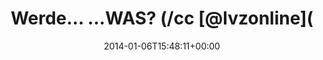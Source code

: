 ---
retweeted: false
source: <a href="http://twitter.com" rel="nofollow">Twitter Web Client</a>
entities:
  user_mentions:
  - name: lvzonline
    screen_name: lvzonline
    indices:
    - '18'
    - '28'
    id_str: '707986907771379714'
    id: '707986907771379714'
  urls: []
  symbols: []
  media:
  - expanded_url: https://twitter.com/bascht/status/420220257010069504/photo/1
    indices:
    - '30'
    - '52'
    url: http://t.co/tG5P5kntm6
    media_url: http://pbs.twimg.com/media/BdTsGOrCMAEeyMh.png
    id_str: '420220257014263809'
    id: '420220257014263809'
    media_url_https: https://pbs.twimg.com/media/BdTsGOrCMAEeyMh.png
    sizes:
      small:
        w: '363'
        h: '354'
        resize: fit
      large:
        w: '363'
        h: '354'
        resize: fit
      thumb:
        w: '150'
        h: '150'
        resize: crop
      medium:
        w: '363'
        h: '354'
        resize: fit
    type: photo
    display_url: pic.twitter.com/tG5P5kntm6
  hashtags: []
display_text_range:
- '0'
- '52'
favorite_count: '3'
id_str: '420220257010069504'
truncated: false
retweet_count: '5'
id: '420220257010069504'
possibly_sensitive: false
created_at: Mon Jan 06 15:48:11 +0000 2014
favorited: false
full_text: Werde… …WAS? (/cc [@lvzonline](https://twitter.com/lvzonline))
lang: de
extended_entities:
  media:
  - expanded_url: https://twitter.com/bascht/status/420220257010069504/photo/1
    indices:
    - '30'
    - '52'
    url: http://t.co/tG5P5kntm6
    media_url: http://pbs.twimg.com/media/BdTsGOrCMAEeyMh.png
    id_str: '420220257014263809'
    id: '420220257014263809'
    media_url_https: https://pbs.twimg.com/media/BdTsGOrCMAEeyMh.png
    sizes:
      small:
        w: '363'
        h: '354'
        resize: fit
      large:
        w: '363'
        h: '354'
        resize: fit
      thumb:
        w: '150'
        h: '150'
        resize: crop
      medium:
        w: '363'
        h: '354'
        resize: fit
    type: photo
    display_url: pic.twitter.com/tG5P5kntm6
tags:
- pesos:twitter
date: '2014-01-06T15:48:11+00:00'
src: https://twitter.com/bascht/status/420220257010069504
original_url: https://twitter.com/bascht/status/420220257010069504
type: twitter_tweet
media_url: https://img.bascht.com/twitter/pbs.twimg.com/media/BdTsGOrCMAEeyMh.png
text: Werde… …WAS? (/cc [@lvzonline](https://twitter.com/lvzonline))
title: Werde… …WAS? (/cc [@lvzonline](

---